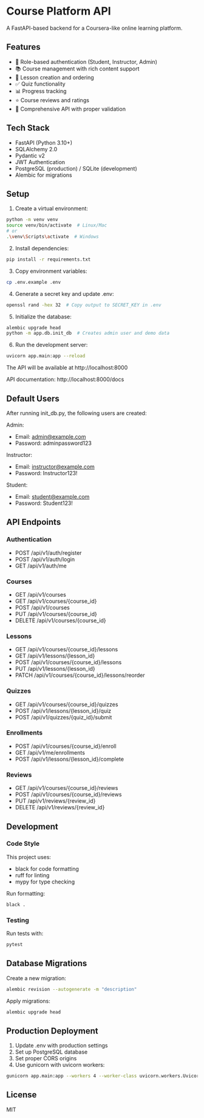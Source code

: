 # Course Platform API

A FastAPI-based backend for a Coursera-like online learning platform.

## Features

- 🔐 Role-based authentication (Student, Instructor, Admin)
- 📚 Course management with rich content support
- 📝 Lesson creation and ordering
- ✅ Quiz functionality
- 📊 Progress tracking
- ⭐ Course reviews and ratings
- 🎯 Comprehensive API with proper validation

## Tech Stack

- FastAPI (Python 3.10+)
- SQLAlchemy 2.0
- Pydantic v2
- JWT Authentication
- PostgreSQL (production) / SQLite (development)
- Alembic for migrations

## Setup

1. Create a virtual environment:
```bash
python -m venv venv
source venv/bin/activate  # Linux/Mac
# or
.\venv\Scripts\activate  # Windows
```

2. Install dependencies:
```bash
pip install -r requirements.txt
```

3. Copy environment variables:
```bash
cp .env.example .env
```

4. Generate a secret key and update .env:
```bash
openssl rand -hex 32  # Copy output to SECRET_KEY in .env
```

5. Initialize the database:
```bash
alembic upgrade head
python -m app.db.init_db  # Creates admin user and demo data
```

6. Run the development server:
```bash
uvicorn app.main:app --reload
```

The API will be available at http://localhost:8000

API documentation: http://localhost:8000/docs

## Default Users

After running init_db.py, the following users are created:

Admin:
- Email: admin@example.com
- Password: adminpassword123

Instructor:
- Email: instructor@example.com
- Password: Instructor123!

Student:
- Email: student@example.com
- Password: Student123!

## API Endpoints

### Authentication
- POST /api/v1/auth/register
- POST /api/v1/auth/login
- GET /api/v1/auth/me

### Courses
- GET /api/v1/courses
- GET /api/v1/courses/{course_id}
- POST /api/v1/courses
- PUT /api/v1/courses/{course_id}
- DELETE /api/v1/courses/{course_id}

### Lessons
- GET /api/v1/courses/{course_id}/lessons
- GET /api/v1/lessons/{lesson_id}
- POST /api/v1/courses/{course_id}/lessons
- PUT /api/v1/lessons/{lesson_id}
- PATCH /api/v1/courses/{course_id}/lessons/reorder

### Quizzes
- GET /api/v1/courses/{course_id}/quizzes
- POST /api/v1/lessons/{lesson_id}/quiz
- POST /api/v1/quizzes/{quiz_id}/submit

### Enrollments
- POST /api/v1/courses/{course_id}/enroll
- GET /api/v1/me/enrollments
- POST /api/v1/lessons/{lesson_id}/complete

### Reviews
- GET /api/v1/courses/{course_id}/reviews
- POST /api/v1/courses/{course_id}/reviews
- PUT /api/v1/reviews/{review_id}
- DELETE /api/v1/reviews/{review_id}

## Development

### Code Style
This project uses:
- black for code formatting
- ruff for linting
- mypy for type checking

Run formatting:
```bash
black .
```

### Testing
Run tests with:
```bash
pytest
```

## Database Migrations

Create a new migration:
```bash
alembic revision --autogenerate -m "description"
```

Apply migrations:
```bash
alembic upgrade head
```

## Production Deployment

1. Update .env with production settings
2. Set up PostgreSQL database
3. Set proper CORS origins
4. Use gunicorn with uvicorn workers:
```bash
gunicorn app.main:app --workers 4 --worker-class uvicorn.workers.UvicornWorker
```

## License

MIT
